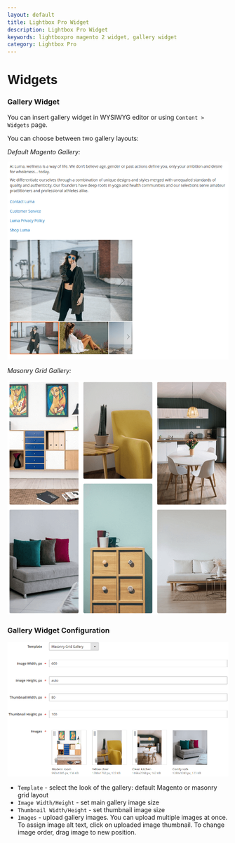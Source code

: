 ```yaml
---
layout: default
title: Lightbox Pro Widget
description: Lightbox Pro Widget
keywords: lightboxpro magento 2 widget, gallery widget
category: Lightbox Pro
---
```


# Widgets

### Gallery Widget

You can insert gallery widget in WYSIWYG editor or using `Content > Widgets` page.

You can choose between two gallery layouts:

*Default Magento Gallery:*

![Default Magento Gallery](/images/m2/lightboxpro/widget/gallery.png)

*Masonry Grid Gallery:*

![Masonry Grid Gallery](/images/m2/lightboxpro/widget/masonry.png)

### Gallery Widget Configuration

![Gallery Widget Configuration](/images/m2/lightboxpro/widget/gallery-config.png)

 - `Template` - select the look of the gallery: default Magento or masonry grid layout
 - `Image Width/Height` - set main gallery image size
 - `Thumbnail Width/Height` - set thumbnail image size
 - `Images` - upload gallery images. You can upload multiple images at once.
To assign image alt text, click on uploaded image thumbnail.
To change image order, drag image to new position.
